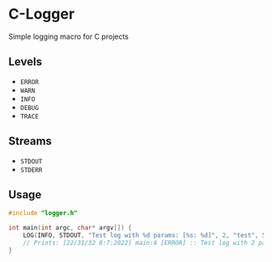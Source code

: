 # C-Logger
Simple logging macro for C projects

## Levels

* `ERROR`
* `WARN`
* `INFO`
* `DEBUG`
* `TRACE`

## Streams

* `STDOUT`
* `STDERR`

## Usage

```c
#include "logger.h"

int main(int argc, char* argv[]) {
    LOG(INFO, STDOUT, "Test log with %d params: [%s: %d]", 2, "test", 56135);
    // Prints: [22/31/32 8:7:2022] main:4 [ERROR] :: Test log with 2 params: [test1: 56135]
}
```